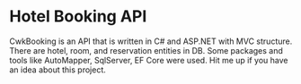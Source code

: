 # Hotel Booking API
CwkBooking is an API that is written in C# and ASP.NET with MVC structure. There are hotel, room, and reservation entities in DB. Some packages and tools like AutoMapper, SqlServer, EF Core were used. Hit me up if you have an idea about this project. 
